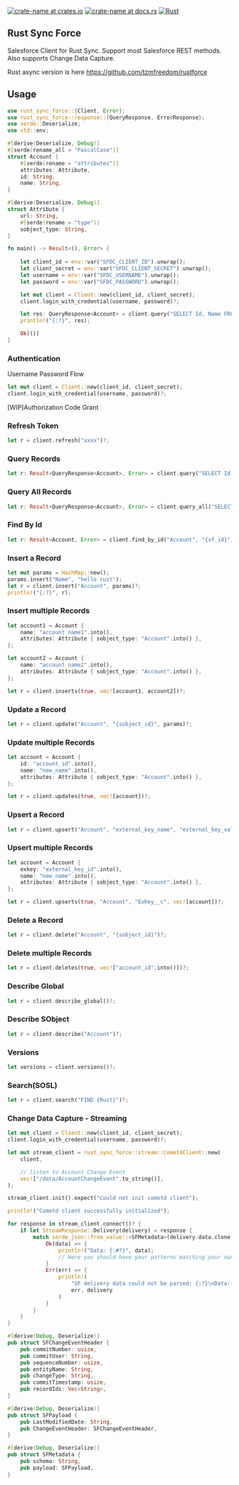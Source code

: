 [![crate-name at crates.io](https://img.shields.io/crates/v/rust_sync_force.svg)](https://crates.io/crates/rust_sync_force)
[![crate-name at docs.rs](https://docs.rs/rust_sync_force/badge.svg)](https://docs.rs/rust_sync_force)
[![Rust](https://github.com/0cv/rust_sync_force/actions/workflows/rust.yml/badge.svg)](https://github.com/0cv/rust_sync_force/actions/workflows/rust.yml)

## Rust Sync Force

Salesforce Client for Rust Sync. Support most Salesforce REST methods. Also supports Change Data Capture.

Rust async version is here https://github.com/tzmfreedom/rustforce

## Usage

```rust
use rust_sync_force::{Client, Error};
use rust_sync_force::response::{QueryResponse, ErrorResponse};
use serde::Deserialize;
use std::env;

#[derive(Deserialize, Debug)]
#[serde(rename_all = "PascalCase")]
struct Account {
    #[serde(rename = "attributes")]
    attributes: Attribute,
    id: String,
    name: String,
}

#[derive(Deserialize, Debug)]
struct Attribute {
    url: String,
    #[serde(rename = "type")]
    sobject_type: String,
}

fn main() -> Result<(), Error> {
    
    let client_id = env::var("SFDC_CLIENT_ID").unwrap();
    let client_secret = env::var("SFDC_CLIENT_SECRET").unwrap();
    let username = env::var("SFDC_USERNAME").unwrap();
    let password = env::var("SFDC_PASSWORD").unwrap();

    let mut client = Client::new(client_id, client_secret);
    client.login_with_credential(username, password)?;

    let res: QueryResponse<Account> = client.query("SELECT Id, Name FROM Account WHERE id = '0012K00001drfGYQAY'".to_string())?;
    println!("{:?}", res);

    Ok(())
}
```

### Authentication

Username Password Flow
```rust
let mut client = Client::new(client_id, client_secret);
client.login_with_credential(username, password)?;
```

[WIP]Authorization Code Grant

### Refresh Token

```rust
let r = client.refresh("xxxx")?;
```

### Query Records

```rust
let r: Result<QueryResponse<Account>, Error> = client.query("SELECT Id, Name FROM Account")?;
```

### Query All Records

```rust
let r: Result<QueryResponse<Account>, Error> = client.query_all("SELECT Id, Name FROM Account")?;
```

### Find By Id

```rust
let r: Result<Account, Error> = client.find_by_id("Account", "{sf_id}")?;
```

### Insert a Record

```rust
let mut params = HashMap::new();
params.insert("Name", "hello rust");
let r = client.insert("Account", params)?;
println!("{:?}", r);
```

### Insert multiple Records

```rust
let account1 = Account {
    name: "account name1".into(),
    attributes: Attribute { sobject_type: "Account".into() },
};

let account2 = Account {
    name: "account name2".into(),
    attributes: Attribute { sobject_type: "Account".into() },
};

let r = client.inserts(true, vec![account1, account2])?;
```

### Update a Record

```rust
let r = client.update("Account", "{sobject_id}", params)?;
```

### Update multiple Records

```rust
let account = Account {
    id: "account_id".into(),
    name: "new_name".into(),
    attributes: Attribute { sobject_type: "Account".into() },
};

let r = client.updates(true, vec![account])?;
```

### Upsert a Record

```rust
let r = client.upsert("Account", "external_key_name", "external_key_value", params)?;
```

### Upsert multiple Records

```rust
let account = Account {
    exkey: "external_key_id".into(),
    name: "new_name".into(),
    attributes: Attribute { sobject_type: "Account".into() },
};

let r = client.upserts(true, "Account", "ExKey__c", vec![account])?;
```

### Delete a Record

```rust
let r = client.delete("Account", "{sobject_id}")?;
```

### Delete multiple Records

```rust
let r = client.deletes(true, vec!["account_id".into()])?;
```

### Describe Global

```rust
let r = client.describe_global()?;
```

### Describe SObject

```rust
let r = client.describe("Account")?;
```

### Versions

```rust
let versions = client.versions()?;
```

### Search(SOSL)

```rust
let r = client.search("FIND {Rust}")?;
```

### Change Data Capture - Streaming

```rust
let mut client = Client::new(client_id, client_secret);
client.login_with_credential(username, password)?;

let mut stream_client = rust_sync_force::stream::CometdClient::new(
    client,

    // listen to Account Change Event
    vec!["/data/AccountChangeEvent".to_string()],
);

stream_client.init().expect("Could not init cometd client");

println!("Cometd client successfully initialized");

for response in stream_client.connect()? {
    if let StreamResponse::Delivery(delivery) = response {
        match serde_json::from_value::<SFMetadata>(delivery.data.clone()) {
            Ok(data) => {
                println!("Data: {:#?}", data);
                // Here you should have your patterns matching your own objects
            }
            Err(err) => {
                println!(
                    "SF delivery data could not be parsed: {:?}\nData:{:?}",
                    err, delivery
                )
            }
        }
    }
}

#[derive(Debug, Deserialize)]
pub struct SFChangeEventHeader {
    pub commitNumber: usize,
    pub commitUser: String,
    pub sequenceNumber: usize,
    pub entityName: String,
    pub changeType: String,
    pub commitTimestamp: usize,
    pub recordIds: Vec<String>,
}

#[derive(Debug, Deserialize)]
pub struct SFPayload {
    pub LastModifiedDate: String,
    pub ChangeEventHeader: SFChangeEventHeader,
}

#[derive(Debug, Deserialize)]
pub struct SFMetadata {
    pub schema: String,
    pub payload: SFPayload,
}

```
